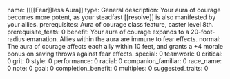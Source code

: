 name: [[[[Fear]]less Aura]]
type: General
description: Your aura of courage becomes more potent, as your steadfast [[resolve]] is also manifested by your allies.
prerequisites: Aura of courage class feature, caster level 8th.
prerequisite_feats: 0
benefit: Your aura of courage expands to a 20-foot-radius emanation. Allies within the aura are immune to fear effects.
normal: The aura of courage affects each ally within 10 feet, and grants a +4 morale bonus on saving throws against fear effects.
special: 0
teamwork: 0
critical: 0
grit: 0
style: 0
performance: 0
racial: 0
companion_familiar: 0
race_name: 0
note: 0
goal: 0
completion_benefit: 0
multiples: 0
suggested_traits: 0
